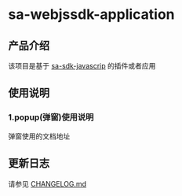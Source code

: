 # sa-webjssdk-application

## 产品介绍
该项目是基于 [sa-sdk-javascrip](thttps://github.com/sensorsdata/sa-sdk-javascript) 的插件或者应用  


## 使用说明  
### 1.popup(弹窗)使用说明  
弹窗使用的文档地址  



## 更新日志
请参见 [CHANGELOG.md](CHANGELOG.md)